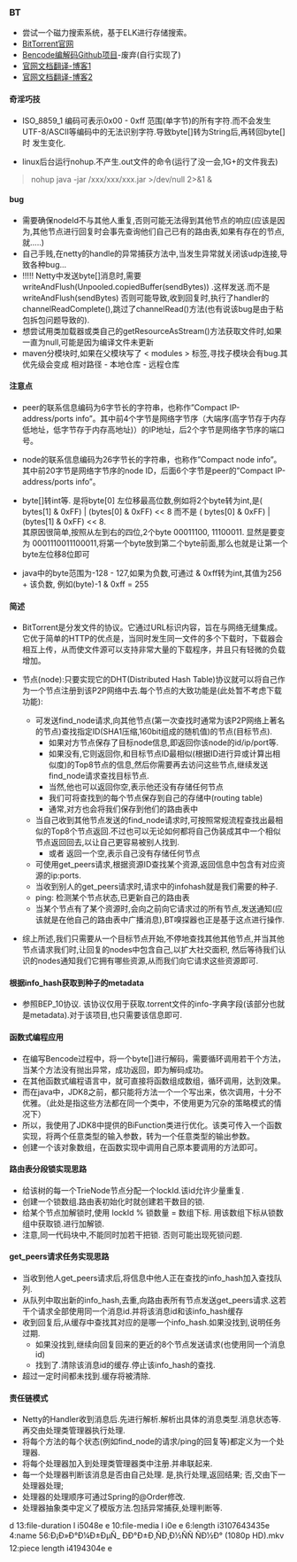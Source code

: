 ### BT 

- 尝试一个磁力搜索系统，基于ELK进行存储搜索。
- [BitTorrent官网](http://bittorrent.org)
- [Bencode编解码Github项目](https://github.com/dampcake/bencode)-废弃(自行实现了)
- [官网文档翻译-博客1](http://www.cnblogs.com/bymax/p/4973639.html)
- [官网文档翻译-博客2](https://blog.sharpbai.com/2014/05/bittorrent-dht%E5%8D%8F%E8%AE%AE%E4%B8%AD%E6%96%87%E7%BF%BB%E8%AF%91/)

#### 奇淫巧技
- ISO_8859_1 编码可表示0x00 - 0xff 范围(单字节)的所有字符.而不会发生UTF-8/ASCII等编码中的无法识别字符.导致byte[]转为String后,再转回byte[]时
发生变化.

- linux后台运行nohup.不产生.out文件的命令(运行了没一会,1G+的文件我去)
> nohup java -jar /xxx/xxx/xxx.jar >/dev/null 2>&1 &

#### bug
- 需要确保nodeId不与其他人重复,否则可能无法得到其他节点的响应(应该是因为,其他节点进行回复时会事先查询他们自己已有的路由表,如果有存在的节点,就.....)
- 自己手贱,在netty的handle的异常捕获方法中,当发生异常就关闭该udp连接,导致各种bug...
- !!!!! Netty中发送byte[]消息时,需要 writeAndFlush(Unpooled.copiedBuffer(sendBytes)) .这样发送.而不是 writeAndFlush(sendBytes)
否则可能导致,收到回复时,执行了handler的channelReadComplete(),跳过了channelRead()方法(也有说该bug是由于粘包拆包问题导致的).
- 想尝试用类加载器或类自己的getResourceAsStream()方法获取文件时,如果一直为null,可能是因为编译文件未更新
- maven分模块时,如果在父模块写了 < modules >  标签,寻找子模块会有bug.其优先级会变成 相对路径 - 本地仓库 - 远程仓库

#### 注意点
- peer的联系信息编码为6字节长的字符串，也称作”Compact IP-address/ports info”。其中前4个字节是网络字节序（大端序(高字节存于内存低地址，低字节存于内存高地址)）的IP地址，后2个字节是网络字节序的端口号。
  
- node的联系信息编码为26字节长的字符串，也称作”Compact node info”。其中前20字节是网络字节序的node ID，后面6个字节是peer的”Compact IP-address/ports info”。

- byte[]转int等. 是将byte[0] 左位移最高位数,例如将2个byte转为int,是( bytes[1] & 0xFF) | (bytes[0] & 0xFF) << 8 而不是 ( bytes[0] & 0xFF) | (bytes[1] & 0xFF) << 8.  
其原因很简单,按照从左到右的四位,2个byte 00011100, 11100011. 显然是要变为 0001110011100011,将第一个byte放到第二个byte前面,那么也就是让第一个byte左位移8位即可

- java中的byte范围为-128 - 127,如果为负数,可通过 & 0xff转为int,其值为256 + 该负数, 例如(byte)-1 & 0xff = 255

 
#### 简述
- BitTorrent是分发文件的协议。它通过URL标识内容，旨在与网络无缝集成。
它优于简单的HTTP的优点是，当同时发生同一文件的多个下载时，下载器会相互上传，从而使文件源可以支持非常大量的下载程序，并且只有轻微的负载增加。

- 节点(node):只要实现它的DHT(Distributed Hash Table)协议就可以将自己作为一个节点注册到该P2P网络中去.每个节点的大致功能是(此处暂不考虑下载功能):
    - 可发送find_node请求,向其他节点(第一次查找时通常为该P2P网络上著名的节点)查找指定ID(SHA1压缩,160bit组成的随机值)的节点(目标节点).
        - 如果对方节点保存了目标node信息,即返回你该node的id/ip/port等.
        - 如果没有,它则返回你,和目标节点ID最相似(根据ID进行异或计算出相似度)的Top8节点的信息,然后你需要再去访问这些节点,继续发送find_node请求查找目标节点.
        - 当然,他也可以返回你空,表示他还没有存储任何节点
        - 我们可将查找到的每个节点保存到自己的存储中(routing table)
        - 通常,对方也会将我们保存到他们的路由表中
    - 当自己收到其他节点发送的find_node请求时,可按照常规流程查找出最相似的Top8个节点返回.不过也可以无论如何都将自己伪装成其中一个相似节点返回回去,以让自己更容易被别人找到.
        - 或者 返回一个空,表示自己没有存储任何节点
    - 可使用get_peers请求,根据资源ID查找某个资源,返回信息中包含有对应资源的ip:ports. 
    - 当收到别人的get_peers请求时,请求中的infohash就是我们需要的种子.
    - ping: 检测某个节点状态,已更新自己的路由表
    - 当某个节点有了某个资源时,会向之前向它请求过的所有节点,发送通知(应该就是在他自己的路由表中广播消息),BT嗅探器也正是基于这点进行操作.
    
- 综上所述,我们只需要从一个目标节点开始,不停地查找其他其他节点,并当其他节点请求我们时,让回复的nodes中包含自己,以扩大社交面积, 然后等待我们认识的nodes通知我们它拥有哪些资源,从而我们向它请求这些资源即可.


#### 根据info_hash获取到种子的metadata
- 参照BEP_10协议. 该协议仅用于获取.torrent文件的info-字典字段(该部分也就是metadata).对于该项目,也只需要该信息即可.



#### 函数式编程应用
- 在编写Bencode过程中，将一个byte[]进行解码，需要循环调用若干个方法，当某个方法没有抛出异常，成功返回，即为解码成功。
- 在其他函数式编程语言中，就可直接将函数组成数组，循环调用，达到效果。
- 而在java中，JDK8之前，都只能将方法一个一个写出来，依次调用，十分不优雅。（此处是指这些方法都在同一个类中，不使用更为冗杂的策略模式的情况下）
- 所以，我使用了JDK8中提供的BiFunction类进行优化。该类可传入一个函数实现，将两个任意类型的输入参数，转为一个任意类型的输出参数。
- 创建一个该对象数组，在函数实现中调用自己原本要调用的方法即可。

#### 路由表分段锁实现思路
- 给该树的每一个TrieNode节点分配一个lockId.该id允许少量重复.
- 创建一个锁数组.路由表初始化时就创建若干数目的锁.
- 给某个节点加解锁时,使用 lockId % 锁数量 = 数组下标. 用该数组下标从锁数组中获取锁.进行加解锁.
- 注意,同一代码块中,不能同时加若干把锁. 否则可能出现死锁问题.   

#### get_peers请求任务实现思路
- 当收到他人get_peers请求后,将信息中他人正在查找的info_hash加入查找队列.
- 从队列中取出新的info_hash,去重,向路由表所有节点发送get_peers请求.这若干个请求全部使用同一个消息id.并将该消息id和该info_hash缓存
- 收到回复后,从缓存中查找其对应的是哪一个info_hash.如果没找到,说明任务过期.
    - 如果没找到,继续向回复回来的更近的8个节点发送请求(也使用同一个消息id)
    - 找到了.清除该消息id的缓存.停止该info_hash的查找.
- 超过一定时间都未找到.缓存将被清除.

#### 责任链模式
- Netty的Handler收到消息后.先进行解析.解析出具体的消息类型.消息状态等.再交由处理类管理器执行处理.
- 将每个方法的每个状态(例如find_node的请求/ping的回复等)都定义为一个处理器.
- 将每个处理器加入到处理类管理器类中注册.并串联起来.
- 每一个处理器判断该消息是否由自己处理. 是,执行处理,返回结果; 否,交由下一处理器处理;
- 处理器的处理顺序可通过Spring的@Order修改.
- 处理器抽象类中定义了模版方法.包括异常捕获,处理判断等.


d
    13:file-duration
        l
            i5048e
        e
    10:file-media
        l
            i0e
        e
    6:length    i3107643435e
    4:name  56:Ð¡Ð»Ð°Ð¼Ð±ÐµÑ_ ÐÐ°Ð±Ð¸ÑÐ¸Ð½ÑÑ ÑÐ½Ð° (1080p HD).mkv
    12:piece length i4194304e
e